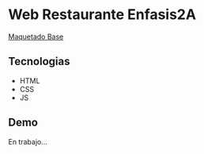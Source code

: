 # Web Restaurante Enfasis2A 
[Maquetado Base](https://iudigital.instructure.com/courses/7243/files/1930759/download)

## Tecnologias

- HTML
- CSS
- JS

## Demo

En trabajo...
